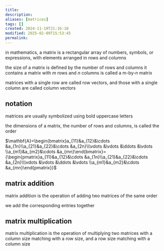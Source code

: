 ```yaml
---
title: 
description: 
aliases: [matrices]
tags: []
created: 2024-11-19T21:16:10
modified: 2025-02-09T15:53:45
permalink:
---
```


in mathematics, a matrix is a rectangular array of numbers, symbols, or expressions, with elements arranged in rows and columns

the size of a matrix is defined by the number of rows and columns it contains
a matrix with $m$ rows and $n$ columns is called a m-by-n matrix

matrices with a single row are called row vectors, and those with a single column are called column vectors

## notation

matrices are usually symbolized using bold uppercase letters

the dimensions of a matrix, the number of rows and columns, is called the order

$\mathbf{A}=\begin{bmatrix}a_{11}&a_{12}&\cdots &a_{1n}\\a_{21}&a_{22}&\cdots &a_{2n}\\\vdots &\vdots &\ddots &\vdots \\a_{m1}&a_{m2}&\cdots &a_{mn}\end{bmatrix}={\begin{pmatrix}a_{11}&a_{12}&\cdots &a_{1n}\\a_{21}&a_{22}&\cdots &a_{2n}\\\vdots &\vdots &\ddots &\vdots \\a_{m1}&a_{m2}&\cdots &a_{mn}\end{pmatrix}}$

## matrix addition

matrix addition is the operation of adding two matrices of the same order

we add the corresponding entries together

## matrix multiplication

matrix multiplication is the operation of multiplying two matrices with a column size matching with a row size, and a row size matching with a column size
